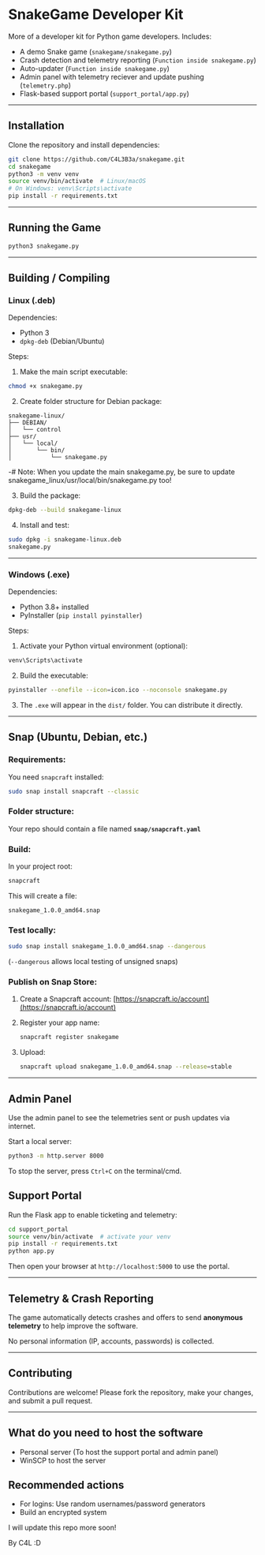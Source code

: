 # SnakeGame Developer Kit

More of a developer kit for Python game developers.
Includes:

- A demo Snake game (`snakegame/snakegame.py`)
- Crash detection and telemetry reporting (`Function inside snakegame.py`)
- Auto-updater (`Function inside snakegame.py`)
- Admin panel with telemetry reciever and update pushing (`telemetry.php`)
- Flask-based support portal (`support_portal/app.py`)

---

## Installation

Clone the repository and install dependencies:

```bash
git clone https://github.com/C4L3B3a/snakegame.git
cd snakegame
python3 -m venv venv
source venv/bin/activate  # Linux/macOS
# On Windows: venv\Scripts\activate
pip install -r requirements.txt
````

---

## Running the Game

```bash
python3 snakegame.py
```

---

## Building / Compiling

### Linux (.deb)

Dependencies:

* Python 3
* `dpkg-deb` (Debian/Ubuntu)

Steps:

1. Make the main script executable:

```bash
chmod +x snakegame.py
```

2. Create folder structure for Debian package:

```
snakegame-linux/
├── DEBIAN/
│   └── control
├── usr/
│   └── local/
│       └── bin/
│           └── snakegame.py
```
-# Note: When you update the main snakegame.py, be sure to update snakegame_linux/usr/local/bin/snakegame.py too!

3. Build the package:

```bash
dpkg-deb --build snakegame-linux
```

4. Install and test:

```bash
sudo dpkg -i snakegame-linux.deb
snakegame.py
```

---

### Windows (.exe)

Dependencies:

* Python 3.8+ installed
* PyInstaller (`pip install pyinstaller`)

Steps:

1. Activate your Python virtual environment (optional):

```powershell
venv\Scripts\activate
```

2. Build the executable:

```bash
pyinstaller --onefile --icon=icon.ico --noconsole snakegame.py
```

3. The `.exe` will appear in the `dist/` folder. You can distribute it directly.

---

## Snap (Ubuntu, Debian, etc.)

### Requirements:

You need `snapcraft` installed:

```bash
sudo snap install snapcraft --classic
```

### Folder structure:

Your repo should contain a file named **`snap/snapcraft.yaml`**

### Build:

In your project root:

```bash
snapcraft
```

This will create a file:

```
snakegame_1.0.0_amd64.snap
```

### Test locally:

```bash
sudo snap install snakegame_1.0.0_amd64.snap --dangerous
```

(`--dangerous` allows local testing of unsigned snaps)

### Publish on Snap Store:

1. Create a Snapcraft account: [https://snapcraft.io/account](https://snapcraft.io/account)
2. Register your app name:

   ```bash
   snapcraft register snakegame
   ```
3. Upload:

   ```bash
   snapcraft upload snakegame_1.0.0_amd64.snap --release=stable
   ```

---

## Admin Panel

Use the admin panel to see the telemetries sent or push updates via internet.

Start a local server:

```bash
python3 -m http.server 8000
```

To stop the server, press `Ctrl+C` on the terminal/cmd.

## Support Portal

Run the Flask app to enable ticketing and telemetry:

```bash
cd support_portal
source venv/bin/activate  # activate your venv
pip install -r requirements.txt
python app.py
```

Then open your browser at `http://localhost:5000` to use the portal.

---

## Telemetry & Crash Reporting

The game automatically detects crashes and offers to send **anonymous telemetry** to help improve the software.

No personal information (IP, accounts, passwords) is collected.

---

## Contributing

Contributions are welcome! Please fork the repository, make your changes, and submit a pull request.

---

## What do you need to host the software

- Personal server (To host the support portal and admin panel)
- WinSCP to host the server

## Recommended actions
- For logins: Use random usernames/password generators
- Build an encrypted system

I will update this repo more soon!

By C4L
:D
